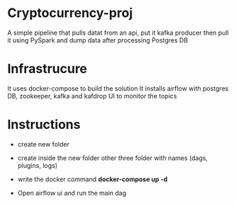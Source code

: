# Cryptocurrency-proj
A simple pipeline that pulls datat from an api, put it kafka producer then pull it using PySpark and dump data after processing Postgres DB 

# Infrastrucure
It uses docker-compose to build the solution 
It installs airflow with postgres DB, zookeeper, kafka and kafdrop UI to monitor the topics 

# Instructions
- create new folder 
- create inside the new folder other three folder with names (dags, plugins, logs) 

- write the docker command 
    **docker-compose up -d** 
- Open airflow ui and run the main dag
